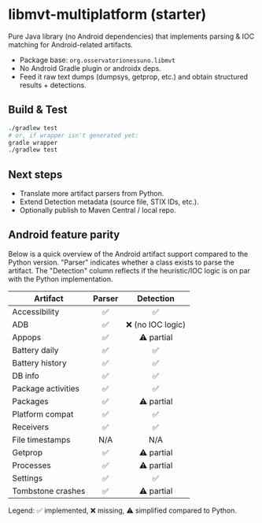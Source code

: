 # libmvt-multiplatform (starter)

Pure Java library (no Android dependencies) that implements parsing & IOC matching for Android-related artifacts.

- Package base: `org.osservatorionessuno.libmvt`
- No Android Gradle plugin or androidx deps.
- Feed it raw text dumps (dumpsys, getprop, etc.) and obtain structured results + detections.

## Build & Test
```bash
./gradlew test
# or, if wrapper isn't generated yet:
gradle wrapper
./gradlew test
```

## Next steps
- Translate more artifact parsers from Python.
- Extend Detection metadata (source file, STIX IDs, etc.).
- Optionally publish to Maven Central / local repo.

## Android feature parity

Below is a quick overview of the Android artifact support compared to the Python
version. "Parser" indicates whether a class exists to parse the artifact. The
"Detection" column reflects if the heuristic/IOC logic is on par with the
Python implementation.

| Artifact | Parser | Detection |
|----------|:------:|:---------:|
| Accessibility | ✅ | ✅ |
| ADB | ✅ | ❌ (no IOC logic) |
| Appops | ✅ | ⚠ partial |
| Battery daily | ✅ | ✅ |
| Battery history | ✅ | ✅ |
| DB info | ✅ | ✅ |
| Package activities | ✅ | ✅ |
| Packages | ✅ | ⚠ partial |
| Platform compat | ✅ | ✅ |
| Receivers | ✅ | ✅ |
| File timestamps | N/A | N/A |
| Getprop | ✅ | ⚠ partial |
| Processes | ✅ | ⚠ partial |
| Settings | ✅ | ✅ |
| Tombstone crashes | ✅ | ⚠ partial |

Legend: ✅ implemented, ❌ missing, ⚠ simplified compared to Python.

